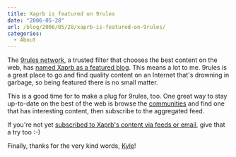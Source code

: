 ```yaml
---
title: Xaprb is featured on 9rules
date: "2006-05-28"
url: /blog/2006/05/28/xaprb-is-featured-on-9rules/
categories:
  - About
---
```

The [9rules network][1], a trusted filter that chooses the best content on the web, has [named Xaprb as a featured blog][2]. This means a lot to me. 9rules is a great place to go and find quality content on an Internet that's drowning in garbage, so being featured there is no small matter.

This is a good time for to make a plug for 9rules, too. One great way to stay up-to-date on the best of the web is browse the [communities][3] and find one that has interesting content, then subscribe to the aggregated feed.

If you're not yet [subscribed to Xaprb's content via feeds or email][4], give that a try too :-)

Finally, thanks for the very kind words, [Kyle][5]!

 [1]: http://9rules.com
 [2]: http://9rules.com/en/browse/featured/archive/94/
 [3]: http://9rules.com/en/browse/
 [4]: /blog/subscribe/
 [5]: http://warpspire.com/
